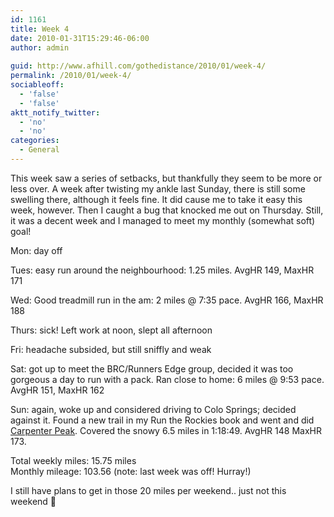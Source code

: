 ```yaml
---
id: 1161
title: Week 4
date: 2010-01-31T15:29:46-06:00
author: admin
 
guid: http://www.afhill.com/gothedistance/2010/01/week-4/
permalink: /2010/01/week-4/
sociableoff:
  - 'false'
  - 'false'
aktt_notify_twitter:
  - 'no'
  - 'no'
categories:
  - General
---
```

This week saw a series of setbacks, but thankfully they seem to be more or less over. A week after twisting my ankle last Sunday, there is still some swelling there, although it feels fine. It did cause me to take it easy this week, however. Then I caught a bug that knocked me out on Thursday. Still, it was a decent week and I managed to meet my monthly (somewhat soft) goal!

Mon: day off

Tues: easy run around the neighbourhood: 1.25 miles. AvgHR 149, MaxHR 171

Wed: Good treadmill run in the am: 2 miles @ 7:35 pace. AvgHR 166, MaxHR 188

Thurs: sick! Left work at noon, slept all afternoon

Fri: headache subsided, but still sniffly and weak

Sat: got up to meet the BRC/Runners Edge group, decided it was too gorgeous a day to run with a pack. Ran close to home: 6 miles @ 9:53 pace. AvgHR 151, MaxHR 162

Sun: again, woke up and considered driving to Colo Springs; decided against it. Found a new trail in my Run the Rockies book and went and did [Carpenter Peak](http://www.travelblog.org/North-America/United-States/Colorado/blog-250744.html). Covered the snowy 6.5 miles in 1:18:49. AvgHR 148 MaxHR 173.

Total weekly miles: 15.75 miles  
Monthly mileage: 103.56 (note: last week was off! Hurray!)

I still have plans to get in those 20 miles per weekend.. just not this weekend 🙂